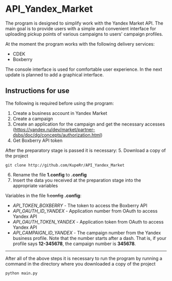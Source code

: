 # API_Yandex_Market
The program is designed to simplify work with the Yandex Market API. The main goal is to provide users with a simple and convenient interface for uploading pickup points of various campaigns to users' campaign profiles.

At the moment the program works with the following delivery services:
- CDEK
- Boxberry

The console interface is used for comfortable user experience.
In the next update is planned to add a graphical interface.

## Instructions for use

The following is required before using the program:
1. Create a business account in Yandex Market
2. Create a campaign
3. Create an application for the campaign and get the necessary accesses (https://yandex.ru/dev/market/partner-dsbs/doc/dg/concepts/authorization.html)
4. Get Boxberry API token

After the preparatory stage is passed it is necessary:
5. Download a copy of the project
```
git clone http://github.com/KupeRr/API_Yandex_Market
```
6. Rename the file **1.config** to **.config**
7. Insert the data you received at the preparation stage into the appropriate variables

Variables in the file ~~1.config~~ **.config**:
- *API_TOKEN_BOXBERRY* - The token to access the Boxberry API
- *API_OAUTH_ID_YANDEX* - Application number from OAuth to access Yandex API
- *API_OAUTH_TOKEN_YANDEX* - Application token from OAuth to access Yandex API
- *API_CAMPAIGN_ID_YANDEX* - The campaign number from the Yandex business profile. Note that the number starts after a dash. That is, if your profile says **12-345678**, the campaign number is **345678**.

----

After all of the above steps it is necessary to run the program by running a command in the directory where you downloaded a copy of the project
```
python main.py
```